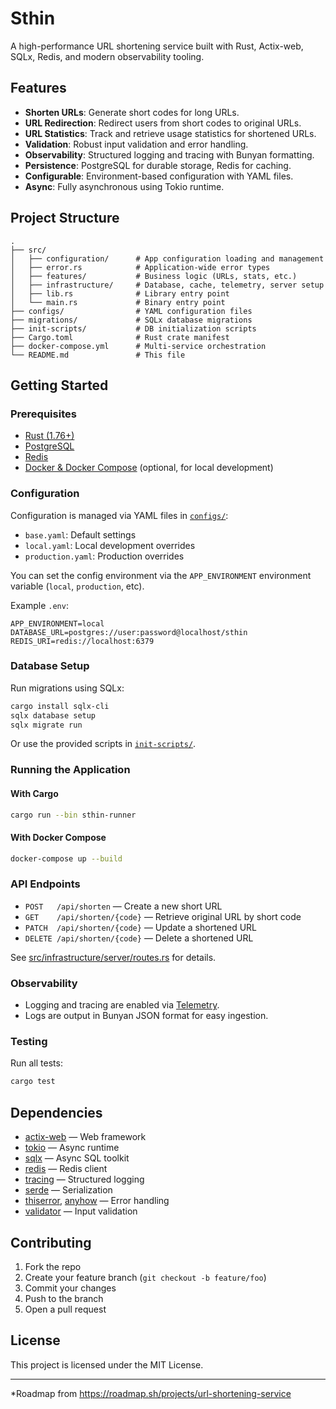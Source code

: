 # Sthin

A high-performance URL shortening service built with Rust, Actix-web, SQLx, Redis, and modern observability tooling.

## Features

- **Shorten URLs**: Generate short codes for long URLs.
- **URL Redirection**: Redirect users from short codes to original URLs.
- **URL Statistics**: Track and retrieve usage statistics for shortened URLs.
- **Validation**: Robust input validation and error handling.
- **Observability**: Structured logging and tracing with Bunyan formatting.
- **Persistence**: PostgreSQL for durable storage, Redis for caching.
- **Configurable**: Environment-based configuration with YAML files.
- **Async**: Fully asynchronous using Tokio runtime.

## Project Structure

```
.
├── src/
│   ├── configuration/      # App configuration loading and management
│   ├── error.rs            # Application-wide error types
│   ├── features/           # Business logic (URLs, stats, etc.)
│   ├── infrastructure/     # Database, cache, telemetry, server setup
│   ├── lib.rs              # Library entry point
│   └── main.rs             # Binary entry point
├── configs/                # YAML configuration files
├── migrations/             # SQLx database migrations
├── init-scripts/           # DB initialization scripts
├── Cargo.toml              # Rust crate manifest
├── docker-compose.yml      # Multi-service orchestration
└── README.md               # This file
```

## Getting Started

### Prerequisites

- [Rust (1.76+)](https://rustup.rs/)
- [PostgreSQL](https://www.postgresql.org/)
- [Redis](https://redis.io/)
- [Docker & Docker Compose](https://docs.docker.com/compose/) (optional, for local development)

### Configuration

Configuration is managed via YAML files in [`configs/`](configs/):

- `base.yaml`: Default settings
- `local.yaml`: Local development overrides
- `production.yaml`: Production overrides

You can set the config environment via the `APP_ENVIRONMENT` environment variable (`local`, `production`, etc).

Example `.env`:

```
APP_ENVIRONMENT=local
DATABASE_URL=postgres://user:password@localhost/sthin
REDIS_URI=redis://localhost:6379
```

### Database Setup

Run migrations using SQLx:

```sh
cargo install sqlx-cli
sqlx database setup
sqlx migrate run
```

Or use the provided scripts in [`init-scripts/`](init-scripts/).

### Running the Application

#### With Cargo

```sh
cargo run --bin sthin-runner
```

#### With Docker Compose

```sh
docker-compose up --build
```

### API Endpoints

- `POST   /api/shorten` — Create a new short URL
- `GET    /api/shorten/{code}` — Retrieve original URL by short code
- `PATCH  /api/shorten/{code}` — Update a shortened URL
- `DELETE /api/shorten/{code}` — Delete a shortened URL

See [src/infrastructure/server/routes.rs](src/infrastructure/server/routes.rs) for details.

### Observability

- Logging and tracing are enabled via [Telemetry](src/infrastructure/telemetry/telemetry.rs).
- Logs are output in Bunyan JSON format for easy ingestion.

### Testing

Run all tests:

```sh
cargo test
```

## Dependencies

- [actix-web](https://crates.io/crates/actix-web) — Web framework
- [tokio](https://crates.io/crates/tokio) — Async runtime
- [sqlx](https://crates.io/crates/sqlx) — Async SQL toolkit
- [redis](https://crates.io/crates/redis) — Redis client
- [tracing](https://crates.io/crates/tracing) — Structured logging
- [serde](https://crates.io/crates/serde) — Serialization
- [thiserror](https://crates.io/crates/thiserror), [anyhow](https://crates.io/crates/anyhow) — Error handling
- [validator](https://crates.io/crates/validator) — Input validation

## Contributing

1. Fork the repo
2. Create your feature branch (`git checkout -b feature/foo`)
3. Commit your changes
4. Push to the branch
5. Open a pull request

## License

This project is licensed under the MIT License.

---

\*Roadmap from https://roadmap.sh/projects/url-shortening-service
